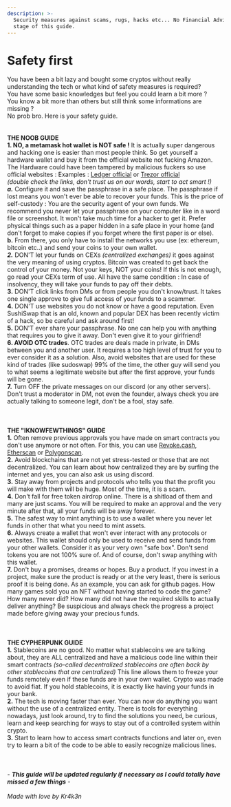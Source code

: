```yaml
---
description: >-
  Security measures against scams, rugs, hacks etc... No Financial Advise at any
  stage of this guide.
---
```


# Safety first

You have been a bit lazy and bought some cryptos without really understanding the tech or what kind of safety measures is required? \
You have some basic knowledges but feel you could learn a bit more ? \
You know a bit more than others but still think some informations are missing ? \
No prob bro. Here is your safety guide. \
\
\
**THE NOOB GUIDE** \
**1. NO, a metamask hot wallet is NOT safe !** It is actually super dangerous and hacking one is easier than most people think. So get yourself a hardware wallet and buy it from the official website not fucking Amazon. The Hardware could have been tampered by malicious fuckers so use official websites : Examples : [Ledger official](https://www.ledger.com/) or [Trezor official](https://trezor.io/)\
_(double check the links, don't trust us on our words, start to act smart !)_\
_**a.**_ Configure it and save the passphrase in a safe place. The passphrase if lost means you won't ever be able to recover your funds. This is the price of self-custody : You are the security agent of your own funds. We recommend you never let your passphrase on your computer like in a word file or screenshot. It won't take much time for a hacker to get it. Prefer physical things such as a paper hidden in a safe place in your home (and don't forget to make copies if you forget where the first paper is or else). \
**b.** From there, you only have to install the networks you use (ex: ethereum, bitcoin etc..) and send your coins to your own wallet.\
_**2.**_ DON'T let your funds on CEXs _(centralized exchanges)_ it goes against the very meaning of using cryptos. Bitcoin was created to get back the control of your money. Not your keys, NOT your coins! If this is not enough, go read your CEXs term of use. All have the same condition : In case of insolvency, they will take your funds to pay off their debts. \
**3.** DON'T click links from DMs or from people you don't know/trust. It takes one single approve to give full access of your funds to a scammer.\
**4.** DON'T use websites you do not know or have a good reputation. Even SushiSwap that is an old, known and popular DEX has been recently victim of a hack, so be careful and ask around first!\
**5.** DON'T ever share your passphrase. No one can help you with anything that requires you to give it away. Don't even give it to your girlfriend!\
**6. AVOID OTC trades**. OTC trades are deals made in private, in DMs between you and another user. It requires a too high level of trust for you to ever consider it as a solution. Also, avoid websites that are used for these kind of trades (like sudoswap) 99% of the time, the other guy will send you to what seems a legitimate website but after the first approve, your funds will be gone. \
**7.** Turn OFF the private messages on our discord (or any other servers). Don't trust a moderator in DM, not even the founder, always check you are actually talking to someone legit, don't be a fool, stay safe. \
\
\
\
**THE "IKNOWFEWTHINGS" GUIDE**\
**1.** Often remove previous approvals you have made on smart contracts you don't use anymore or not often. For this, you can use [Revoke.cash](https://www.revoke.cash), [Etherscan](https://etherscan.io/tokenapprovalchecker) or [Polygonscan](https://polygonscan.com/tokenapprovalchecker). \
**2.** Avoid blockchains that are not yet stress-tested or those that are not decentralized. You can learn about how centralized they are by surfing the internet and yes, you can also ask us using discord.\
**3.** Stay away from projects and protocols who tells you that the profit you will make with them will be huge. Most of the time, it is a scam. \
**4.** Don't fall for free token airdrop online. There is a shitload of them and many are just scams. You will be required to make an approval and the very minute after that, all your funds will be away forever. \
**5.** The safest way to mint anything is to use a wallet where you never let funds in other that what you need to mint assets. \
**6.** Always create a wallet that won't ever interact with any protocols or websites. This wallet should only be used to receive and send funds from your other wallets. Consider it as your very own "safe box". Don't send tokens you are not 100% sure of. And of course, don't swap anything with this wallet. \
**7.** Don't buy a promises, dreams or hopes. Buy a product. If you invest in a project, make sure the product is ready or at the very least, there is serious proof it is being done. As an example, you can ask for github pages. How many games sold you an NFT without having started to code the game? How many never did? How many did not have the required skills to actually deliver anything? Be suspicious and always check the progress a project made before giving away your precious funds. \
\
\
\
**THE CYPHERPUNK GUIDE**\
**1.** Stablecoins are no good. No matter what stablecoins we are talking about, they are ALL centralized and have a malicious code line within their smart contracts _(so-called decentralized stablecoins are often back by other stablecoins that are centralized)_ This line allows them to freeze your funds remotely even if these funds are in your own wallet. Crypto was made to avoid fiat. If you hold stablecoins, it is exactly like having your funds in your bank.\
**2.** The tech is moving faster than ever. You can now do anything you want without the use of a centralized entity. There is tools for everything nowadays, just look around, try to find the solutions you need, be curious, learn and keep searching for ways to stay out of a controlled system within crypto. \
**3.** Start to learn how to access smart contracts functions and later on, even try to learn a bit of the code to be able to easily recognize malicious lines. \
\
\
\
&#x20;  \- _**This guide will be updated regularly if necessary as I could totally have missed a few things** -_\
\
&#x20;                                                              _Made with love by Kr4k3n_
